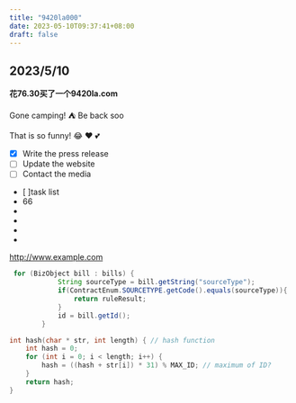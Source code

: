 ```yaml
---
title: "9420la000"
date: 2023-05-10T09:37:41+08:00
draft: false
---
```

## 2023/5/10

**花76.30买了一个9420la.com**

Gone camping! :tent: Be back soo

That is so funny! :joy: ❤️ 💕

- [x] Write the press release
- [ ] Update the website
- [ ] Contact the media
- [ ]task list
- 66
-
-
-
-
http://www.example.com
```java
 for (BizObject bill : bills) {
            String sourceType = bill.getString("sourceType");
            if(ContractEnum.SOURCETYPE.getCode().equals(sourceType)){
                return ruleResult;
            }
            id = bill.getId();
        }
```
```c
int hash(char * str, int length) { // hash function
    int hash = 0;
    for (int i = 0; i < length; i++) {
        hash = ((hash + str[i]) * 31) % MAX_ID; // maximum of ID?
    }
    return hash;
}
```

